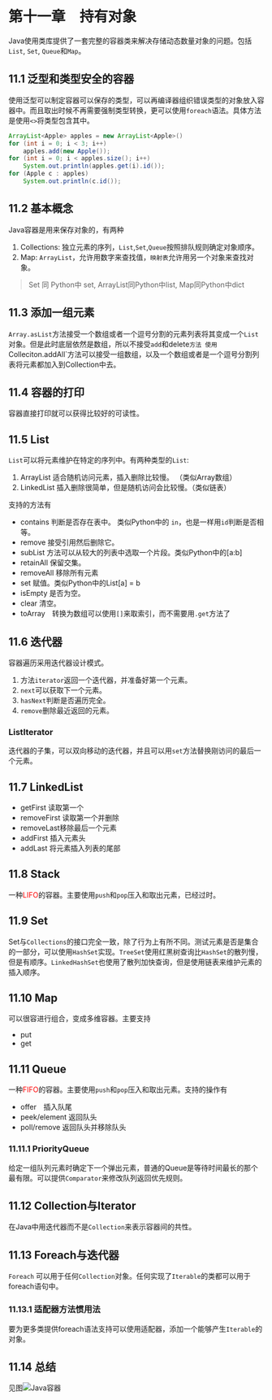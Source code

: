 # 第十一章　持有对象

Java使用类库提供了一套完整的容器类来解决存储动态数量对象的问题。包括`List`, `Set`, `Queue`和`Map`。

## 11.1 泛型和类型安全的容器
使用泛型可以制定容器可以保存的类型，可以再编译器组织错误类型的对象放入容器中。而且取出时候不再需要强制类型转换，更可以使用`foreach`语法。具体方法是使用`<>`将类型包含其中。

```java
ArrayList<Apple> apples = new ArrayList<Apple>()
for (int i = 0; i < 3; i++)
    apples.add(new Apple());
for (int i = 0; i < apples.size(); i++)
    System.out.println(apples.get(i).id());
for (Apple c : apples)
    System.out.println(c.id());
```

## 11.2 基本概念
Java容器是用来保存对象的，有两种
1. Collections: 独立元素的序列，`List`,`Set`,`Queue`按照排队规则确定对象顺序。
2. Map: `ArrayList`，允许用数字来查找值，`映射表`允许用另一个对象来查找对象。 

> Set 同 Python中 set, ArrayList同Python中list, Map同Python中dict

## 11.3 添加一组元素
`Array.asList`方法接受一个数组或者一个逗号分割的元素列表将其变成一个`List`对象。但是此时底层依然是数组，所以不接受`add`和delete`方法
使用`Colleciton.addAll`方法可以接受一组数组，以及一个数组或者是一个逗号分割列表将元素都加入到Collection中去。

## 11.4 容器的打印
容器直接打印就可以获得比较好的可读性。

## 11.5 List
`List`可以将元素维护在特定的序列中。有两种类型的`List`:
1. ArrayList 适合随机访问元素，插入删除比较慢。 （类似Array数组）
2. LinkedList 插入删除很简单，但是随机访问会比较慢。（类似链表）

支持的方法有
- contains 判断是否存在表中。 类似Python中的 `in`，也是一样用`id`判断是否相等。
- remove 接受引用然后删除它。 
- subList 方法可以从较大的列表中选取一个片段。类似Python中的[a:b]
- retainAll 保留交集。
- removeAll 移除所有元素
- set 赋值。类似Python中的List[a] = b
- isEmpty 是否为空。
- clear 清空。
- toArray　转换为数组可以使用`[]`来取索引，而不需要用`.get`方法了

## 11.6 迭代器
容器遍历采用迭代器设计模式。
1. 方法`iterator`返回一个迭代器，并准备好第一个元素。
2. `next`可以获取下一个元素。
3. `hasNext`判断是否遍历完全。
4. `remove`删除最近返回的元素。

### ListIterator
迭代器的子集，可以双向移动的迭代器，并且可以用`set`方法替换刚访问的最后一个元素。

## 11.7 LinkedList
- getFirst 读取第一个
- removeFirst 读取第一个并删除
- removeLast移除最后一个元素
- addFirst 插入元素头
- addLast 将元素插入列表的尾部

## 11.8 Stack
一种<font color="red">LIFO</font>的容器。主要使用`push`和`pop`压入和取出元素，已经过时。

## 11.9 Set
Set与`Collections`的接口完全一致，除了行为上有所不同。测试元素是否是集合的一部分，可以使用`HashSet`实现。`TreeSet`使用红黑树查询比`HashSet`的散列慢，但是有顺序。`LinkedHashSet`也使用了散列加快查询，但是使用链表来维护元素的插入顺序。

## 11.10 Map
可以很容进行组合，变成多维容器。主要支持
- put
- get

## 11.11 Queue
一种<font color="red">FIFO</font>的容器。主要使用`push`和`pop`压入和取出元素。支持的操作有
- offer　插入队尾
- peek/element 返回队头
- poll/remove 返回队头并移除队头

### 11.11.1 PriorityQueue
给定一组队列元素时确定下一个弹出元素，普通的Queue是等待时间最长的那个最有限。可以提供`Comparator`来修改队列返回优先规则。

## 11.12 Collection与Iterator
在Java中用迭代器而不是`Collection`来表示容器间的共性。

## 11.13 Foreach与迭代器
`Foreach` 可以用于任何`Collection`对象。任何实现了`Iterable`的类都可以用于foreach语句中。

### 11.13.1 适配器方法惯用法
要为更多类提供foreach语法支持可以使用适配器，添加一个能够产生`Iterable`的对象。

## 11.14 总结
见图![Java容器](http://p.blog.csdn.net/images/p_blog_csdn_net/icesnows/EntryImages/20090617/simpleContainerTaxonomy.JPG)
